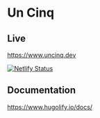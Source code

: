 # Un Cinq

## Live
https://www.uncinq.dev

[![Netlify Status](https://api.netlify.com/api/v1/badges/5c694265-5a55-43db-8321-8376b37e3916/deploy-status)](https://app.netlify.com/projects/uncinq/deploys)

## Documentation

https://www.hugolify.io/docs/